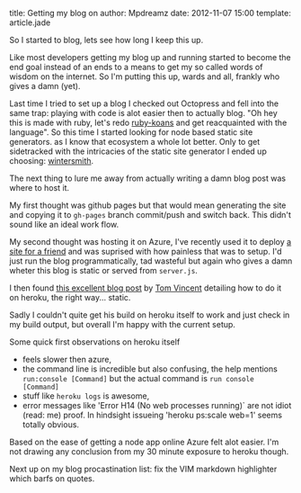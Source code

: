 title: Getting my blog on
author: Mpdreamz
date: 2012-11-07 15:00
template: article.jade

So I started to blog, lets see how long I keep this up.

Like most developers getting my blog up and running started to become the end goal instead of an ends to a means to get my so called words of wisdom on the internet.
So I'm putting this up, wards and all, frankly who gives a damn (yet).

Last time I tried to set up a blog I checked out Octopress and fell into the same trap: playing with code is alot easier then to actually blog. "Oh hey this is made with ruby, let's redo [ruby-koans](http://rubykoans.com/) and get reacquainted with the language". So this time I started looking for node based static site generators. as I know that ecosystem a whole lot better. Only to get sidetracked with the intricacies of the static site generator I ended up choosing: [wintersmith](http://jnordberg.github.com/wintersmith/). 

The next thing to lure me away from actually writing a damn blog post was where to host it. 

My first thought was github pages but that would mean generating the site and copying it to `gh-pages` branch commit/push and switch back. 
This didn't sound like an ideal work flow.

My second thought was hosting it on Azure, I've recently used it to deploy [a site for a friend](http://www.studioquestionmark.nl) and was suprised with how painless that was to setup. I'd just run the blog programmatically, tad wasteful but again who gives a damn wheter this blog is static or served from `server.js`.

I then found [this excellent blog post](http://tlvince.com/wintersmith-on-heroku) by [Tom Vincent](http://tlvince.com/about) detailing how to do it on heroku,
the right way... static. 

Sadly I couldn't quite get his build on heroku itself to work and just check in my build output, but overall I'm happy with the current setup.

Some quick first observations on heroku itself

- feels slower then azure,
- the command line is incredible but also confusing, the help mentions `run:console [Command]` but the actual command is `run console [Command]`
- stuff like `heroku logs` is awesome, 
- error messages like 'Error H14 (No web processes running)` are not idiot (read: me) proof. In hindsight issueing 'heroku ps:scale web=1' seems totally obvious.

Based on the ease of getting a node app online Azure felt alot easier. I'm not drawing any conclusion from my 30 minute exposure to heroku though.

Next up on my blog procastination list: fix the VIM markdown highlighter which barfs on quotes.

 





